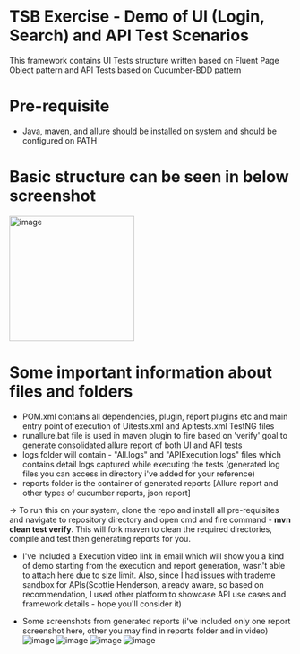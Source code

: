 # TSB Exercise - Demo of UI (Login, Search) and API Test Scenarios
This framework contains UI Tests structure written based on Fluent Page Object pattern and API Tests based on Cucumber-BDD pattern

# Pre-requisite
- Java, maven, and allure should be installed on system and should be configured on PATH

# Basic structure can be seen in below screenshot
<img width="223" alt="image" src="https://user-images.githubusercontent.com/16361259/184479462-8bfa5588-b90b-43bf-8936-d911c1e321fc.png">

# Some important information about files and folders
- POM.xml contains all dependencies, plugin, report plugins etc and main entry point of execution of Uitests.xml and Apitests.xml TestNG files
- runallure.bat file is used in maven plugin to fire based on 'verify' goal to generate consolidated allure report of both UI and API tests
- logs folder will contain - "All.logs" and "APIExecution.logs" files which contains detail logs captured while executing the tests (generated log files you can access in directory i've added for your reference)
- reports folder is the container of generated reports [Allure report and other types of cucumber reports, json report]

-> To run this on your system, clone the repo and install all pre-requisites and navigate to repository directory and open cmd and fire command - <b>mvn clean test verify</b>. This will fork maven to clean the required directories, compile and test then generating reports for you.

- I've included a Execution video link in email which will show you a kind of demo starting from the execution and report generation, wasn't able to attach here due to size limit. Also, since I had issues with trademe sandbox for APIs(Scottie Henderson, already aware, so based on recommendation, I used other platform to showcase API use cases and framework details - hope you'll consider it)

- Some screenshots from generated reports (i've included only one report screenshot here, other you may find in reports folder and in video)
![image](https://user-images.githubusercontent.com/16361259/184479999-9fec1ee2-5b7a-43dd-bb66-54f88d6bec6f.png)
![image](https://user-images.githubusercontent.com/16361259/184480012-8b51404d-4ead-4021-9ffb-b250d8edc5c1.png)
![image](https://user-images.githubusercontent.com/16361259/184480034-7136ce9e-a7e7-49d0-b9cc-d28d05d9f872.png)
![image](https://user-images.githubusercontent.com/16361259/184480055-688d98b8-5c4d-42e0-94b4-4942c024fcb4.png)

